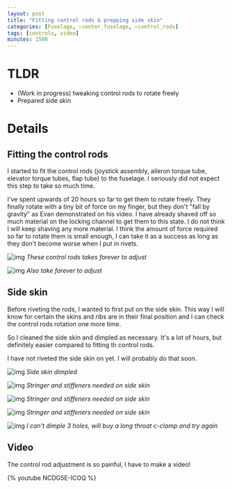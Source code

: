```yaml
---
layout: post
title: "Fitting control rods & prepping side skin"
categories: [Fuselage, ~center_fuselage, ~control_rods]
tags: [controls, video]
minutes: 1500
---
```


# TLDR

- (Work in progress) tweaking control rods to rotate freely
- Prepared side skin

# Details

## Fitting the control rods

I started to fit the control rods (joystick assembly, aileron torque tube, elevator torque tubes, flap tube) to the fuselage. I seriously did not expect this step to take so much time.

I've spent upwards of 20 hours so far to get them to rotate freely. They finally rotate with a tiny bit of force on my finger, but they don't "fall by gravity" as Evan demonstrated on his video. I have already shaved off so much material on the locking channel to get them to this state. I do not think I will keep shaving any more material. I think the amount of force required so far to rotate them is small enough, I can take it as a success as long as they don't become worse when I put in rivets.

![img](https://lh3.googleusercontent.com/pw/AP1GczOvzF3YVNsHF0ve7AqULjptPbJnGG7R33Ri577S-RBnEdPmfWlLY3sooK8CUpbOsa0jxKw64hC8EGo3CRI5oqkPMLdT-fxyXj-VCbvF7KxgBaofrbdQKliJh5fqmU9dK8QAZkOiLQBezyLqWtF_13a4Ig=w2328-h3092-s-no-gm?authuser=0)
_These control rods takes forever to adjust_

![img](https://lh3.googleusercontent.com/pw/AP1GczNJCbh42RHZAHploMYi0YT8NH77UixVpoZjWE9415JW5vDEKZLPqzEBplKoJI9oSRiN9GTR-KWZhXhOrwZ67Quui5g2f10cIEC84EjkN3_07IvbVAEIN00mAcnxP1XxJcfdN8btZT32C4B_Jt6xngeQhg=w2328-h3092-s-no-gm?authuser=0)
_Also take forever to adjust_

## Side skin

Before riveting the rods, I wanted to first put on the side skin. This way I will know for certain the skins and ribs are in their final position and I can check the control rods rotation one more time.

So I cleaned the side skin and dimpled as necessary. It's a lot of hours, but definitely easier compared to fitting th control rods.

I have not riveted the side skin on yet. I will probably do that soon.

![img](https://lh3.googleusercontent.com/pw/AP1GczNvdFQOW2DjXmi_OiQO3YRdh7PcyJoKoPQxzbTanGdS4vwHW-fnhTAnGadDPMsYdvHRmGV2jjI0qvtf2HlvBPHl-lzPJyvLiiLfWj9N5bde07aBRrKTSdwDurqAnNenJy98fSEu8iR0MOtdhhgwPcgejQ=w4080-h3072-s-no-gm?authuser=0)
_Side skin dimpled_

![img](https://lh3.googleusercontent.com/pw/AP1GczPBjkVqarSRcYlTXJHVcCmfDfeCsTStrlHqMmU0yR-Yod0yUXgNMylBtxxGRUDi4hPtyKRv1ijZjPcKpAjWZnEb2uwIZ3J0MPH_8kT5GyMUXwOr2RgckSP_3okZUNfXTFpTr7fMOEMl6xaNMsmmZlhQ6Q=w4080-h3072-s-no-gm?authuser=0)
_Stringer and stiffeners needed on side skin_

![img](https://lh3.googleusercontent.com/pw/AP1GczNxVPnY5lwQG0_mfmoh7axU5-gWFTPqFv1baLNuFYo5XPLotlHgeNB687PSCCRR_TDVYoRJAzOaLBCYgdSToo0cIDahccCn0uqqtHqqwxpclb-wRpPR8cSahW4ihEMJR3jrgkmj8tgouBQ0xu_xgLzXoQ=w4080-h3072-s-no-gm?authuser=0)
_Stringer and stiffeners needed on side skin_

![img](https://lh3.googleusercontent.com/pw/AP1GczNahyQt2jr5dwFObQb59Zn9MbGVJTFWb1AltYPALHuUcxqv8R11flQ3mE4jjrsNuBiYe_8HQlT_2_ZiHcUABC1hfqzku6cNnUH6jLo51hnIlOAOfpb0BtzbBo90YBJn9BsU80V6ywxTfhQ4Ow7M8uI99w=w4080-h3072-s-no-gm?authuser=0)
_Stringer and stiffeners needed on side skin_

![img](https://lh3.googleusercontent.com/pw/AP1GczO8fVw_vsK5ub0xR0J-RshycWfM7bT1oLo2kreGJtb9pZO8fpyvyXY7vdH0WCFdY-9qGrmblsXTEaIx5P3xgjE1fBr7KYE7GYEbTAH9ueEw1LaHD5QIouT7dbsyERrYt_JhazI4OZlU30_NIRvYyn6GRg=w4080-h3072-s-no-gm?authuser=0)
_I can't dimple 3 holes, will buy a long throat c-clamp and try again_

## Video

The control rod adjustment is so painful, I have to make a video!

{% youtube NCDG5E-ICOQ %}
